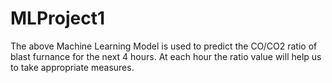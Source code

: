 # MLProject1
The above Machine Learning Model is used to predict the CO/CO2 ratio of blast furnance for the next 4 hours. At each hour the ratio value will help us to take appropriate measures.
